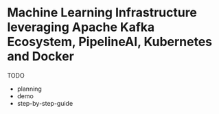 # Machine Learning Infrastructure leveraging Apache Kafka Ecosystem, PipelineAI, Kubernetes and Docker

TODO
- planning
- demo
- step-by-step-guide
